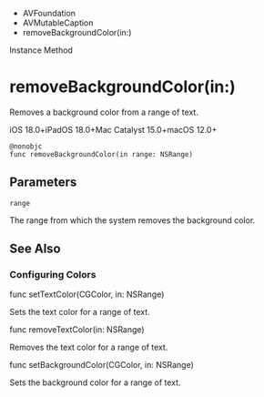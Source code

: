 

- AVFoundation
- AVMutableCaption
-  removeBackgroundColor(in:) 

Instance Method

# removeBackgroundColor(in:)

Removes a background color from a range of text.

iOS 18.0+iPadOS 18.0+Mac Catalyst 15.0+macOS 12.0+

``` source
@nonobjc
func removeBackgroundColor(in range: NSRange)
```

## Parameters 

`range`  

The range from which the system removes the background color.

## See Also

### Configuring Colors

func setTextColor(CGColor, in: NSRange)

Sets the text color for a range of text.

func removeTextColor(in: NSRange)

Removes the text color for a range of text.

func setBackgroundColor(CGColor, in: NSRange)

Sets the background color for a range of text.

